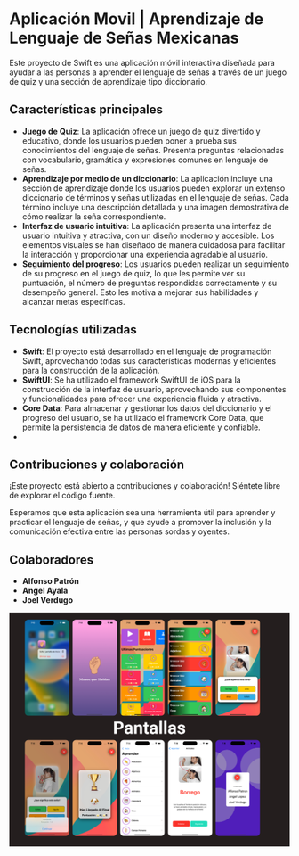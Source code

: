 # Aplicación Movil | Aprendizaje de Lenguaje de Señas Mexicanas

Este proyecto de Swift es una aplicación móvil interactiva diseñada para ayudar a las personas a aprender el lenguaje de señas a través de un juego de quiz y una sección de aprendizaje tipo diccionario. 

## Características principales

- **Juego de Quiz**: La aplicación ofrece un juego de quiz divertido y educativo, donde los usuarios pueden poner a prueba sus conocimientos del lenguaje de señas. Presenta preguntas relacionadas con vocabulario, gramática y expresiones comunes en lenguaje de señas.
- **Aprendizaje por medio de un diccionario**: La aplicación incluye una sección de aprendizaje donde los usuarios pueden explorar un extenso diccionario de términos y señas utilizadas en el lenguaje de señas. Cada término incluye una descripción detallada y una imagen demostrativa de cómo realizar la seña correspondiente.
- **Interfaz de usuario intuitiva**: La aplicación presenta una interfaz de usuario intuitiva y atractiva, con un diseño moderno y accesible. Los elementos visuales se han diseñado de manera cuidadosa para facilitar la interacción y proporcionar una experiencia agradable al usuario.
- **Seguimiento del progreso**: Los usuarios pueden realizar un seguimiento de su progreso en el juego de quiz, lo que les permite ver su puntuación, el número de preguntas respondidas correctamente y su desempeño general. Esto les motiva a mejorar sus habilidades y alcanzar metas específicas.

## Tecnologías utilizadas

- **Swift**: El proyecto está desarrollado en el lenguaje de programación Swift, aprovechando todas sus características modernas y eficientes para la construcción de la aplicación.
- **SwiftUI**: Se ha utilizado el framework SwiftUI de iOS para la construcción de la interfaz de usuario, aprovechando sus componentes y funcionalidades para ofrecer una experiencia fluida y atractiva.
- **Core Data**: Para almacenar y gestionar los datos del diccionario y el progreso del usuario, se ha utilizado el framework Core Data, que permite la persistencia de datos de manera eficiente y confiable.
- 
## Contribuciones y colaboración

¡Este proyecto está abierto a contribuciones y colaboración! Siéntete libre de explorar el código fuente.

Esperamos que esta aplicación sea una herramienta útil para aprender y practicar el lenguaje de señas, y que ayude a promover la inclusión y la comunicación efectiva entre las personas sordas y oyentes.

## Colaboradores
- **Alfonso Patrón**
- **Angel Ayala**
- **Joel Verdugo**

 ![Pantallas](https://github.com/Patroncito/doming_with_p5/blob/main/Screenshots/pantallas.png)

